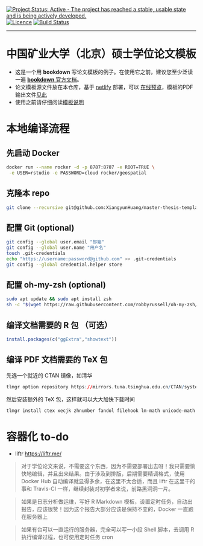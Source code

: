 [![Project Status: Active - The project has reached a stable, usable state and is being actively developed.](http://www.repostatus.org/badges/latest/active.svg)](http://www.repostatus.org/#active)
[![Licence](https://img.shields.io/badge/licence-GPL--3-blue.svg)](https://www.gnu.org/licenses/gpl-3.0.en.html)
[![Build Status](https://api.travis-ci.org/XiangyunHuang/master-thesis-template.svg?branch=master)](https://travis-ci.org/XiangyunHuang/master-thesis-template)

---

# 中国矿业大学（北京）硕士学位论文模板

- 这是一个用 **bookdown** 写论文模板的例子。在使用它之前，建议您至少泛读一遍 [**bookdown** 官方文档](https://bookdown.org/yihui/bookdown)。
- 论文模板源文件放在本仓库，基于 [netlify](https://www.netlify.com/) 部署，可以 [在线预览](https://cumtb-thesis-template.netlify.com/)，模板的PDF输出文件[见此](https://cumtb-thesis-template.netlify.com/master-thesis-template.pdf)
- 使用之前请仔细阅读[模板说明](https://cumtb-thesis-template.netlify.com/)

# 本地编译流程

## 先启动 Docker 

```bash
docker run --name rocker -d -p 8787:8787 -e ROOT=TRUE \
 -e USER=rstudio -e PASSWORD=cloud rocker/geospatial
```

## 克隆本 repo

```bash
git clone --recursive git@github.com:XiangyunHuang/master-thesis-template.git
```

## 配置 Git (optional)

```bash
git config --global user.email "邮箱"
git config --global user.name "用户名"
touch .git-credentials
echo "https://username:password@github.com" >> .git-credentials
git config --global credential.helper store
```

## 配置 oh-my-zsh (optional)

```bash
sudo apt update && sudo apt install zsh
sh -c "$(wget https://raw.githubusercontent.com/robbyrussell/oh-my-zsh/master/tools/install.sh -O -)"
```

## 编译文档需要的 R 包 （可选）

```r
install.packages(c("ggExtra","showtext"))
```

## 编译 PDF 文档需要的 TeX 包

先选一个就近的 CTAN 镜像，如清华

```r
tlmgr option repository https://mirrors.tuna.tsinghua.edu.cn/CTAN/systems/texlive/tlnet
```

然后安装额外的 TeX 包，这样就可以大大加快下载时间

```bash
tlmgr install ctex xecjk zhnumber fandol filehook lm-math unicode-math
```

# 容器化 to-do

- liftr <https://liftr.me/> 

> 对于学位论文来说，不需要这个东西，因为不需要部署出去呀！我只需要愉快地编辑，并且出来结果。由于涉及到排版，后期需要精调格式，使用 Docker Hub 自动编译就显得多余，在这里不太合适，而且 liftr 在这里干的事和 Travis-CI 一样，继续封装对初学者来说，前路黑洞洞一片。

> 如果是日志分析做运维，写好 R Markdown 模板，设置定时任务，自动出报告，应该很赞！因为这个报告大部分应该是保持不变的，Docker 一直跑在服务器上

> 如果有台可以一直运行的服务器，完全可以写一小段 Shell 脚本，去调用 R 执行编译过程，也可使用定时任务 cron